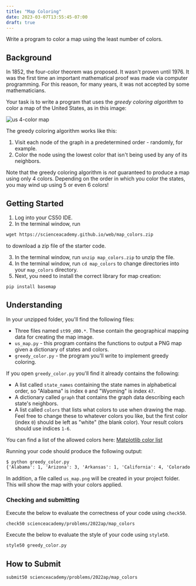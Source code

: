 ```yaml
---
title: "Map Coloring"
date: 2023-03-07T13:55:45-07:00
draft: true
---
```


Write a program to color a map using the least number of colors.
<!--more-->

## Background

In 1852, the four-color theorem was proposed. It wasn't proven until 1976. It was the first time an important mathematical proof was made via computer programming. For this reason, for many years, it was not accepted by some mathematicians.

Your task is to write a program that uses the *greedy coloring algorithm* to color a map of the United States, as in this image:

![us 4-color map](/web/us_map_4color.png)

The greedy coloring algorithm works like this:

1. Visit each node of the graph in a predetermined order - randomly, for example.
2. Color the node using the lowest color that isn't being used by any of its neighbors.

Note that the greedy coloring algorithm is *not* guaranteed to produce a map using only 4 colors. Depending on the order in which you color the states, you may wind up using 5 or even 6 colors!

## Getting Started

1. Log into your CS50 IDE.
2. In the terminal window, run

```md
wget https://scienceacademy.github.io/web/map_colors.zip
```

 to download a zip file of the starter code.

3. In the terminal window, run `unzip map_colors.zip` to unzip the file.
4. In the terminal window, run `cd map_colors` to change directories into your `map_colors` directory.
5. Next, you need to install the correct library for map creation:

```md
pip install basemap
```

## Understanding

In your unzipped folder, you'll find the following files:

* Three files named `st99_d00.*`. These contain the geographical mapping data for creating the map image.
* `us_map.py` - this program contains the functions to output a PNG map given a dictionary of states and colors.
* `greedy_color.py` - the program you'll write to implement greedy coloring.

If you open `greedy_color.py` you'll find it already contains the following:

* A list called `state_names` containing the state names in alphabetical order, so "Alabama" is index `0` and "Wyoming" is index `47`.
* A dictionary called `graph` that contains the graph data describing each state's neighbors.
* A list called `colors` that lists what colors to use when drawing the map. Feel free to change these to whatever colors you like, but the first color (index `0`) should be left as "white" (the blank color). Your result colors should use indices `1-6`.

You can find a list of the allowed colors here:
[Matplotlib color list](<https://matplotlib.org/stable/gallery/color/named_colors.html>)

Running your code should produce the following output:

```md
$ python greedy_color.py
{'Alabama': 1, 'Arizona': 3, 'Arkansas': 1, 'California': 4, 'Colorado': 2, 'Connecticut': 2, 'Delaware': 3, 'Florida': 2, 'Georgia': 3, 'Idaho': 3, 'Illinois': 3, 'Indiana': 2, 'Iowa': 1, 'Kansas': 1, 'Kentucky': 1, 'Louisiana': 3, 'Maine': 2, 'Maryland': 4, 'Massachusetts': 3, 'Michigan': 1, 'Minnesota': 3, 'Mississippi': 2, 'Missouri': 1, 'Montana': 1, 'Nebraska': 3, 'Nevada': 2, 'New Hampshire': 2, 'New Jersey': 2, 'New Mexico': 1, 'New York': 4, 'North Carolina': 2, 'North Dakota': 3, 'Ohio': 3, 'Oklahoma': 3, 'Oregon': 1, 'Pennsylvania': 1, 'Rhode Island': 1, 'South Carolina': 1, 'South Dakota': 2, 'Tennessee': 4, 'Texas': 2, 'Utah': 1, 'Vermont': 1, 'Virginia': 3, 'Washington': 2, 'West Virginia': 2, 'Wisconsin': 2, 'Wyoming': 4}
```

In addition, a file called `us_map.png` will be created in your project folder. This will show the map with your colors applied.

### Checking and submitting

Execute the below to evaluate the correctness of your code using `check50`.

```md
check50 scienceacademy/problems/2022ap/map_colors
```

Execute the below to evaluate the style of your code using `style50`.

```md
style50 greedy_color.py
```

## How to Submit

```md
submit50 scienceacademy/problems/2022ap/map_colors
```